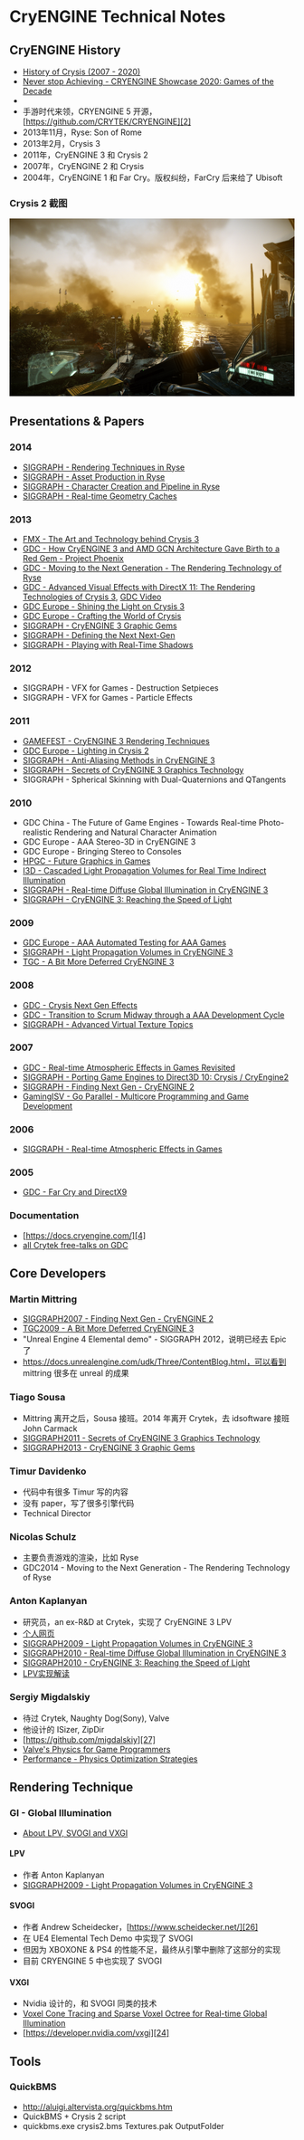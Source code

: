 # CryENGINE Technical Notes


## CryENGINE History

 * [History of Crysis (2007 - 2020)][1]
 * [Never stop Achieving - CRYENGINE Showcase 2020: Games of the Decade][30]
 * 
 * 手游时代来领，CRYENGINE 5 开源，[https://github.com/CRYTEK/CRYENGINE][2]
 * 2013年11月，Ryse: Son of Rome
 * 2013年2月，Crysis 3
 * 2011年，CryENGINE 3 和 Crysis 2
 * 2007年，CryENGINE 2 和 Crysis
 * 2004年，CryENGINE 1 和 Far Cry。版权纠纷，FarCry 后来给了 Ubisoft

### Crysis 2 截图

![](images/2020_08_08_cryengine_technical_notes/crysis2.png)


## Presentations & Papers

### 2014

 * [SIGGRAPH - Rendering Techniques in Ryse][45]
 * [SIGGRAPH - Asset Production in Ryse][44]
 * [SIGGRAPH - Character Creation and Pipeline in Ryse][46]
 * [SIGGRAPH - Real-time Geometry Caches][49]

### 2013

 * [FMX - The Art and Technology behind Crysis 3][14]
 * [GDC - How CryENGINE 3 and AMD GCN Architecture Gave Birth to a Red Gem - Project Phoenix][48]
 * [GDC - Moving to the Next Generation - The Rendering Technology of Ryse][15]
 * [GDC - Advanced Visual Effects with DirectX 11: The Rendering Technologies of Crysis 3][16], [GDC Video][17]
 * [GDC Europe - Shining the Light on Crysis 3][18]
 * [GDC Europe - Crafting the World of Crysis][47]
 * [SIGGRAPH - CryENGINE 3 Graphic Gems][19]
 * [SIGGRAPH - Defining the Next Next-Gen][31]
 * [SIGGRAPH - Playing with Real-Time Shadows][20]

### 2012

 * SIGGRAPH - VFX for Games - Destruction Setpieces
 * SIGGRAPH - VFX for Games - Particle Effects

### 2011

 * [GAMEFEST - CryENGINE 3 Rendering Techniques][10]
 * [GDC Europe - Lighting in Crysis 2][11]
 * [SIGGRAPH - Anti-Aliasing Methods in CryENGINE 3][12]
 * [SIGGRAPH - Secrets of CryENGINE 3 Graphics Technology][13]
 * SIGGRAPH - Spherical Skinning with Dual-Quaternions and QTangents

### 2010

 * GDC China - The Future of Game Engines - Towards Real-time Photo-realistic Rendering and Natural Character Animation
 * GDC Europe - AAA Stereo-3D in CryENGINE 3
 * GDC Europe - Bringing Stereo to Consoles
 * [HPGC - Future Graphics in Games][34]
 * [I3D - Cascaded Light Propagation Volumes for Real Time Indirect Illumination][8]
 * [SIGGRAPH - Real-time Diffuse Global Illumination in CryENGINE 3][33]
 * [SIGGRAPH - CryENGINE 3: Reaching the Speed of Light][9]

### 2009

 * [GDC Europe - AAA Automated Testing for AAA Games][41]
 * [SIGGRAPH - Light Propagation Volumes in CryENGINE 3][5]
 * [TGC - A Bit More Deferred CryENGINE 3][6]

### 2008

 * [GDC - Crysis Next Gen Effects][36]
 * [GDC - Transition to Scrum Midway through a AAA Development Cycle][40]
 * [SIGGRAPH - Advanced Virtual Texture Topics][32]

### 2007

 * [GDC - Real-time Atmospheric Effects in Games Revisited][42]
 * [SIGGRAPH - Porting Game Engines to Direct3D 10: Crysis / CryEngine2][35]
 * [SIGGRAPH - Finding Next Gen - CryENGINE 2][3]
 * [GamingISV - Go Parallel - Multicore Programming and Game Development][39]

### 2006

 * [SIGGRAPH - Real-time Atmospheric Effects in Games][38]

### 2005

 * [GDC - Far Cry and DirectX9][37]


### Documentation

 * [https://docs.cryengine.com/][4]
 * [all Crytek free-talks on GDC][7]


## Core Developers

### Martin Mittring

 * [SIGGRAPH2007 - Finding Next Gen - CryENGINE 2][3]
 * [TGC2009 - A Bit More Deferred CryENGINE 3][6]
 * "Unreal Engine 4 Elemental demo" - SIGGRAPH 2012，说明已经去 Epic 了
 * https://docs.unrealengine.com/udk/Three/ContentBlog.html，可以看到 mittring 很多在 unreal 的成果

### Tiago Sousa

 * Mittring 离开之后，Sousa 接班。2014 年离开 Crytek，去 idsoftware 接班 John Carmack
 * [SIGGRAPH2011 - Secrets of CryENGINE 3 Graphics Technology][13]
 * [SIGGRAPH2013 - CryENGINE 3 Graphic Gems][19]

### Timur Davidenko

 * 代码中有很多 Timur 写的内容
 * 没有 paper，写了很多引擎代码
 * Technical Director

### Nicolas Schulz

 * 主要负责游戏的渲染，比如 Ryse
 * GDC2014 - Moving to the Next Generation - The Rendering Technology of Ryse

### Anton Kaplanyan

 * 研究员，an ex-R&D at Crytek，实现了 CryENGINE 3 LPV
 * [个人网页][22]
 * [SIGGRAPH2009 - Light Propagation Volumes in CryENGINE 3][5]
 * [SIGGRAPH2010 - Real-time Diffuse Global Illumination in CryENGINE 3][33]
 * [SIGGRAPH2010 - CryENGINE 3: Reaching the Speed of Light][9]
 * [LPV实现解读][21]

### Sergiy Migdalskiy

 * 待过 Crytek, Naughty Dog(Sony), Valve
 * 他设计的 ISizer, ZipDir
 * [https://github.com/migdalskiy][27]
 * [Valve's Physics for Game Programmers][28]
 * [Performance - Physics Optimization Strategies][29]


## Rendering Technique

### GI - Global Illumination

 * [About LPV, SVOGI and VXGI][25]

#### LPV

 * 作者 Anton Kaplanyan
 * [SIGGRAPH2009 - Light Propagation Volumes in CryENGINE 3][5]

#### SVOGI

 * 作者 Andrew Scheidecker，[https://www.scheidecker.net/][26]
 * 在 UE4 Elemental Tech Demo 中实现了 SVOGI
 * 但因为 XBOXONE & PS4 的性能不足，最终从引擎中删除了这部分的实现
 * 目前 CRYENGINE 5 中也实现了 SVOGI

#### VXGI

 * Nvidia 设计的，和 SVOGI 同类的技术
 * [Voxel Cone Tracing and Sparse Voxel Octree for Real-time Global Illumination][23]
 * [https://developer.nvidia.com/vxgi][24]


## Tools

### QuickBMS

 * http://aluigi.altervista.org/quickbms.htm
 * QuickBMS + Crysis 2 script
 * quickbms.exe crysis2.bms Textures.pak OutputFolder


[1]:https://www.youtube.com/watch?v=43V16tXFE8g
[2]:https://github.com/CRYTEK/CRYENGINE
[3]:https://developer.amd.com/wordpress/media/2013/02/Chapter8-Mittring-Finding_NextGen_CryEngine2.pdf
[4]:https://docs.cryengine.com/
[5]:http://advances.realtimerendering.com/s2009/
[6]:https://www.slideserve.com/yama/a-bit-more-deferred-cryengine-3
[7]:https://www.gdcvault.com/search.php#&conference_id=&category=free&firstfocus=&keyword=Crytek
[8]:https://www.realtimerendering.com/blog/cascaded-light-propagation-volumes-for-indirect-illumination/
[9]:http://advances.realtimerendering.com/s2010/
[10]:https://www.slideshare.net/TiagoAlexSousa/cryengine-3-rendering-techniques
[11]:https://www.gdcvault.com/play/1014915/Lighting-in-Crysis
[12]:https://www.slideshare.net/TiagoAlexSousa/antialiasing-methods-in-cryengine-3
[13]:http://advances.realtimerendering.com/s2011/
[14]:https://www.slideshare.net/TiagoAlexSousa/the-art-and-technology-behind-crysis-3-fmx-2013
[15]:https://gdcvault.com/play/1020432/Moving-to-the-Next-Generation
[16]:https://www.slideshare.net/TiagoAlexSousa/rendering-technologies-from-crysis-3-gdc-2013
[17]:https://gdcvault.com/play/1017626/Advanced-Visual-Effects-with-DirectX
[18]:https://www.gdcvault.com/play/1019235/Shining-the-Light-on-Crysis
[19]:http://advances.realtimerendering.com/s2013/
[20]:https://www.realtimeshadows.com/sites/default/files/Playing%20with%20Real-Time%20Shadows_0.pdf
[21]:https://ericpolman.com/2016/06/28/light-propagation-volumes/
[22]:http://kaplanyan.com/
[23]:https://on-demand.gputechconf.com/gtc/2012/presentations/SB134-Voxel-Cone-Tracing-Octree-Real-Time-Illumination.pdf
[24]:https://developer.nvidia.com/vxgi
[25]:https://www.zhihu.com/question/28295455
[26]:https://www.scheidecker.net/
[27]:https://github.com/migdalskiy
[28]:https://www.youtube.com/watch?v=1RphLzpQiJY
[29]:http://media.steampowered.com/apps/valve/2015/Migdalskiy_Sergiy_Physics_Optimization_Strategies.pdf
[30]:https://www.youtube.com/watch?v=wGQWGAuNx6M
[31]:https://ia800902.us.archive.org/25/items/crytek_presentations/Ryse_ChrisEvans_Sigg.pdf
[32]:https://ia600902.us.archive.org/25/items/crytek_presentations/AdvVirtualTexTopics.ppt
[33]:https://ia800902.us.archive.org/25/items/crytek_presentations/GI_crytek.ppt
[34]:https://ia800902.us.archive.org/25/items/crytek_presentations/Notes.ppt
[35]:https://ia800902.us.archive.org/25/items/crytek_presentations/SIGGRAPH2007_CrysisDX10.ppt
[36]:https://ia800902.us.archive.org/25/items/crytek_presentations/GDC08_SousaT_CrysisEffects.ppt
[37]:https://ia800902.us.archive.org/25/items/crytek_presentations/GDC2005_FarCryAndDX9.ppt
[38]:https://ia800902.us.archive.org/25/items/crytek_presentations/SIGGRAPH2006_RealtimeAtmoFxInGames.ppt
[39]:https://ia800902.us.archive.org/25/items/crytek_presentations/MunichIntel_eng.ppt
[40]:https://ia600902.us.archive.org/25/items/crytek_presentations/ASoendergaardGDC08.ppt
[41]:https://ia800902.us.archive.org/25/items/crytek_presentations/AAA_Automated_testing.ppt
[42]:https://ia600902.us.archive.org/25/items/crytek_presentations/GDC2007_RealtimeAtmoFxInGamesRev.ppt
[43]:https://ia800902.us.archive.org/25/items/crytek_presentations/Ryse_SIGGRAPH_2014_Christopher%20Evans_Asset%20Production.pdf
[44]:https://ia800902.us.archive.org/25/items/crytek_presentations/Ryse_SIGGRAPH_2014_Christopher%20Evans_Asset%20Production.pdf
[45]:http://advances.realtimerendering.com/s2014/crytek/Sigg14_Schulz_Mader_Ryse_Rendering_Techniques.pptx
[46]:https://archive.org/download/crytek_presentations/Ryse_SIGGRAPH_2014_Lars%20Martinsson_Character%20Creation%20and%20Pipeline.pdf
[47]:https://archive.org/download/crytek_presentations/Crafting%20the%20World%20of%20Crysis.pptx
[48]:https://archive.org/download/crytek_presentations/Project%20Phoenix.pptx
[49]:https://slideplayer.com/slide/3432122/
